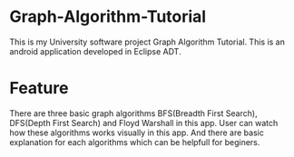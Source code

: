 # Graph-Algorithm-Tutorial

This is my University software project Graph Algorithm Tutorial. This is an android application developed in Eclipse ADT.


# Feature

There are three basic graph algorithms BFS(Breadth First Search), DFS(Depth First Search) and Floyd Warshall in this app. User can watch how these algorithms works visually in this app. And there are basic explanation for each algorithms which can be helpfull for beginers.
